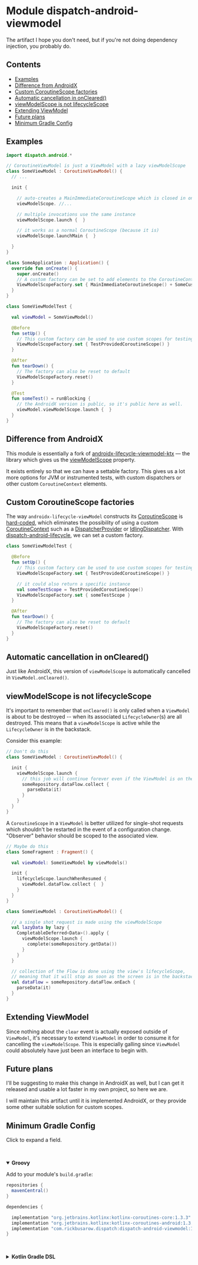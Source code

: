 # Module dispatch-android-viewmodel

The artifact I hope you don't need, but if you're not doing dependency injection, you probably do.
## Contents
<!--- TOC -->

* [Examples](#examples)
* [Difference from AndroidX](#difference-from-androidx)
* [Custom CoroutineScope factories](#custom-coroutinescope-factories)
* [Automatic cancellation in onCleared()](#automatic-cancellation-in-oncleared)
* [viewModelScope is not lifecycleScope](#viewmodelscope-is-not-lifecyclescope)
* [Extending ViewModel](#extending-viewmodel)
* [Future plans](#future-plans)
* [Minimum Gradle Config](#minimum-gradle-config)

<!--- END -->
## Examples

```Kotlin
import dispatch.android.*

// CoroutineViewModel is just a ViewModel with a lazy viewModelScope
class SomeViewModel : CoroutineViewModel() {
  // ...

  init {

    // auto-creates a MainImmediateCoroutineScope which is closed in onCleared()
    viewModelScope. //...

    // multiple invocations use the same instance
    viewModelScope.launch {  }

    // it works as a normal CoroutineScope (because it is)
    viewModelScope.launchMain {  }

  }
}

class SomeApplication : Application() {
  override fun onCreate() {
    super.onCreate()
    // A custom factory can be set to add elements to the CoroutineContext
    ViewModelScopeFactory.set { MainImmediateCoroutineScope() + SomeCustomElement() }
  }
}

class SomeViewModelTest {

  val viewModel = SomeViewModel()

  @Before
  fun setUp() {
    // This custom factory can be used to use custom scopes for testing
    ViewModelScopeFactory.set { TestProvidedCoroutineScope() }
  }

  @After
  fun tearDown() {
    // The factory can also be reset to default
    ViewModelScopeFactory.reset()
  }

  @Test
  fun someTest() = runBlocking {
    // the AndroidX version is public, so it's public here as well.
    viewModel.viewModelScope.launch {  }
  }
}
```

## Difference from AndroidX

This module is essentially a fork of [androidx-lifecycle-viewmodel-ktx] — the library which gives us the [viewModelScope][androidx-viewModelScope] property.

It exists entirely so that we can have a settable factory.  This gives us a lot more options for JVM or instrumented tests, with custom dispatchers or other custom `CoroutineContext` elements.

## Custom CoroutineScope factories

The way `androidx-lifecycle-viewModel` constructs its [CoroutineScope] is [hard-coded][androidx-lifecycle-viewmodel-ktx],
which eliminates the possibility of using a custom [CoroutineContext]
such as a [DispatcherProvider] or [IdlingDispatcher]. With [dispatch-android-lifecycle], we can set a custom factory.

``` kotlin
class SomeViewModelTest {

  @Before
  fun setUp() {
    // This custom factory can be used to use custom scopes for testing
    ViewModelScopeFactory.set { TestProvidedCoroutineScope() }

    // it could also return a specific instance
    val someTestScope = TestProvidedCoroutineScope()
    ViewModelScopeFactory.set { someTestScope }
  }

  @After
  fun tearDown() {
    // The factory can also be reset to default
    ViewModelScopeFactory.reset()
  }
}
```

## Automatic cancellation in onCleared()

Just like AndroidX, this version of `viewModelScope` is automatically cancelled in `ViewModel.onCleared()`.

## viewModelScope is not lifecycleScope

It's important to remember that `onCleared()` is only called when a `ViewModel` is about to be destroyed -- when its associated `LifecycleOwner`(s) are all destroyed.  This means that a `viewModelScope` is active while the `LifecycleOwner` is in the backstack.

Consider this example:

``` kotlin
// Don't do this
class SomeViewModel : CoroutineViewModel() {

  init {
    viewModelScope.launch {
      // this job will continue forever even if the ViewModel is on the backstack.
      someRepository.dataFlow.collect {
        parseData(it)
      }
    }
  }
}
```

A `CoroutineScope` in a `ViewModel` is better utilized for single-shot requests which shouldn't be restarted in the event of a configuration change.  "Observer" behavior should be scoped to the associated view.

``` kotlin
// Maybe do this
class SomeFragment : Fragment() {

  val viewModel: SomeViewModel by viewModels()

  init {
    lifecycleScope.launchWhenResumed {
      viewModel.dataFlow.collect {  }
    }
  }
}

class SomeViewModel : CoroutineViewModel() {

  // a single shot request is made using the viewModelScope
  val lazyData by lazy {
    CompletableDeferred<Data>().apply {
      viewModelScope.launch {
        complete(someRepository.getData())
      }
    }
  }

  // collection of the Flow is done using the view's lifecycleScope,
  // meaning that it will stop as soon as the screen is in the backstack
  val dataFlow = someRepository.dataFlow.onEach {
    parseData(it)
  }
}

```

## Extending ViewModel

Since nothing about the `clear` event is actually exposed outside of `ViewModel`, it's necessary to extend `ViewModel` in order to consume it for cancelling the `viewModelScope`.  This is especially galling since `ViewModel` could absolutely have just been an interface to begin with.

## Future plans

I'll be suggesting to make this change in AndroidX as well, but I can get it released and usable a lot faster in my own project, so here we are.

I will maintain this artifact until it is implemented AndroidX, or they provide some other suitable solution for custom scopes.

## Minimum Gradle Config
Click to expand a field.

&nbsp;<details open> <summary> <b>Groovy</b> </summary>

Add to your module's `build.gradle`:

``` groovy
repositories {
  mavenCentral()
}

dependencies {

  implementation "org.jetbrains.kotlinx:kotlinx-coroutines-core:1.3.3"
  implementation "org.jetbrains.kotlinx:kotlinx-coroutines-android:1.3.3"
  implementation "com.rickbusarow.dispatch:dispatch-android-viewmodel:1.0.0-beta03"
}
```

</details>


&nbsp;<details> <summary> <b>Kotlin Gradle DSL</b> </summary>

Add to your module's `build.gradle.kts`:

``` kotlin
repositories {
  mavenCentral()
}

dependencies {

  implementation("org.jetbrains.kotlinx:kotlinx-coroutines-core:1.3.3")
  implementation("org.jetbrains.kotlinx:kotlinx-coroutines-android:1.3.3")
  implementation("com.rickbusarow.dispatch:dispatch-android-viewmodel:1.0.0-beta03")
}
```

</details>

<!--- MODULE core-->
<!--- INDEX  -->
[DispatcherProvider]: https://rbusarow.github.io/Dispatch/core//dispatch.core/-dispatcher-provider/index.html
<!--- MODULE core-test-->
<!--- INDEX  -->
<!--- MODULE core-test-junit4-->
<!--- INDEX  -->
<!--- MODULE core-test-junit5-->
<!--- INDEX  -->
<!--- MODULE extensions-->
<!--- INDEX  -->
<!--- MODULE android-espresso-->
<!--- INDEX  -->
[IdlingDispatcher]: https://rbusarow.github.io/Dispatch/android-espresso//dispatch.android.espresso/-idling-dispatcher/index.html
<!--- MODULE android-lifecycle-->
<!--- INDEX  -->
<!--- MODULE android-viewmodel-->
<!--- INDEX  -->
<!--- MODULE android-viewmodel-->
<!--- INDEX  -->
<!--- END -->


[androidx-lifecycle-viewmodel-ktx]: https://cs.android.com/androidx/platform/frameworks/support/+/androidx-master-dev:lifecycle/lifecycle-viewmodel-ktx/src/main/java/androidx/lifecycle/ViewModel.kt;l=42
[CoroutineContext]: https://kotlinlang.org/api/latest/jvm/stdlib/kotlin.coroutines/-coroutine-context/
[CoroutineScope]: https://kotlin.github.io/kotlinx.coroutines/kotlinx-coroutines-core/kotlinx.coroutines/coroutine-scope.html
[dispatch-android-lifecycle]: https://rbusarow.github.io/Dispatch/android-lifecycle//index.html
[androidx-viewModelScope]: https://developer.android.com/topic/libraries/architecture/coroutines#viewmodelscope
